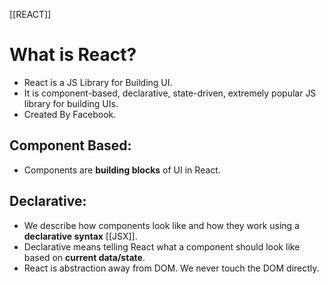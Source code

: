 [[REACT]]
# What is React?
- React is a JS Library for Building UI.
- It is component-based, declarative, state-driven, extremely popular JS library for building UIs.
- Created By Facebook.

## Component Based:
- Components are **building blocks** of UI in React.

## Declarative:
- We describe how components look like and how they work using a **declarative syntax** [[JSX]].
- Declarative means telling React what a component should look like based on **current data/state**.
- React is abstraction away from DOM. We never touch the DOM directly.
